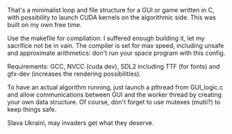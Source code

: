 That's a minimalist loop and file structure for a GUI or game written in C, with possibility to launch CUDA kernels on the algorithmic side. This was built on my own free time.

Use the makefile for compilation: I suffered enough building it, let my sacrifice not be in vain. The compiler is set for max speed, including unsafe and approximate arithmetics: don't run your space program with this config.

Requirements: GCC, NVCC (cuda dev), SDL2 including TTF (for fonts) and gfx-dev (increases the rendering possibilities).

To have an actual algorithm running, just launch a pthread from GUI_logic.c and allow communications between GUI and the worker thread by creating your own data structure. Of course, don't forget to use mutexes (mutii?) to keep things safe.

Slava Ukraini, may invaders get what they deserve.
